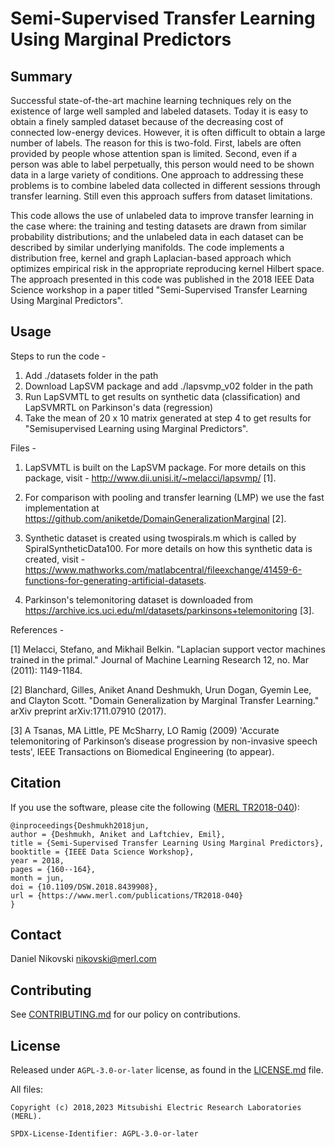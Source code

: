 <!--
Copyright (C) 2018,2023 Mitsubishi Electric Research Laboratories (MERL)

SPDX-License-Identifier: AGPL-3.0-or-later
-->
# Semi-Supervised Transfer Learning Using Marginal Predictors

## Summary

Successful state-of-the-art machine learning techniques rely on the existence of large well sampled and labeled datasets. Today it is easy to obtain a finely sampled dataset because of the decreasing cost of connected low-energy devices. However, it is often difficult to obtain a large number of labels. The reason for this is two-fold. First, labels are often provided by people whose attention span is limited. Second, even if a person was able to label perpetually, this person would need to be shown data in a large variety of conditions. One approach to addressing these problems is to combine labeled data collected in different sessions through transfer learning. Still even this approach suffers from dataset limitations.

This code allows the use of unlabeled data to improve transfer learning in the case where: the training and testing datasets are drawn from similar probability distributions; and the unlabeled data in each dataset can be described by similar underlying manifolds. The code implements a distribution free, kernel and graph Laplacian-based approach which optimizes empirical risk in the appropriate reproducing kernel Hilbert space. The approach presented in this code was published in the 2018 IEEE Data Science workshop in a paper titled "Semi-Supervised Transfer Learning Using Marginal Predictors".

## Usage

Steps to run the code -

1)    Add ./datasets folder in the path
2)    Download LapSVM package and add ./lapsvmp_v02 folder in the path
3)    Run LapSVMTL to get results on synthetic data (classification) and LapSVMRTL on Parkinson's data (regression)
4)    Take the mean of 20 x 10 matrix generated at step 4 to get results for "Semisupervised Learning using Marginal Predictors".

Files -
1)    LapSVMTL is built on the LapSVM package. For more details on this package, visit - http://www.dii.unisi.it/~melacci/lapsvmp/ [1].

2)    For comparison with pooling and transfer learning (LMP) we use the fast implementation at https://github.com/aniketde/DomainGeneralizationMarginal [2].

3)    Synthetic dataset is created using twospirals.m which is called by SpiralSyntheticData100. For more details on how this synthetic data is created, visit - https://www.mathworks.com/matlabcentral/fileexchange/41459-6-functions-for-generating-artificial-datasets.

4)    Parkinson's telemonitoring dataset is downloaded from https://archive.ics.uci.edu/ml/datasets/parkinsons+telemonitoring [3].

References -

[1] Melacci, Stefano, and Mikhail Belkin. "Laplacian support vector machines trained in the primal." Journal of Machine Learning Research 12, no. Mar (2011): 1149-1184.

[2] Blanchard, Gilles, Aniket Anand Deshmukh, Urun Dogan, Gyemin Lee, and Clayton Scott. "Domain Generalization by Marginal Transfer Learning." arXiv preprint arXiv:1711.07910 (2017).

[3] A Tsanas, MA Little, PE McSharry, LO Ramig (2009) 'Accurate telemonitoring of Parkinson’s disease progression by non-invasive speech tests', IEEE Transactions on Biomedical Engineering (to appear).

## Citation

If you use the software, please cite the following  ([MERL TR2018-040](https://merl.com/publications/TR2018-040)):

```
@inproceedings{Deshmukh2018jun,
author = {Deshmukh, Aniket and Laftchiev, Emil},
title = {Semi-Supervised Transfer Learning Using Marginal Predictors},
booktitle = {IEEE Data Science Workshop},
year = 2018,
pages = {160--164},
month = jun,
doi = {10.1109/DSW.2018.8439908},
url = {https://www.merl.com/publications/TR2018-040}
}
```

## Contact
Daniel Nikovski <nikovski@merl.com>

## Contributing

See [CONTRIBUTING.md](CONTRIBUTING.md) for our policy on contributions.

## License

Released under `AGPL-3.0-or-later` license, as found in the [LICENSE.md](LICENSE.md) file.

All files:

```
Copyright (c) 2018,2023 Mitsubishi Electric Research Laboratories (MERL).

SPDX-License-Identifier: AGPL-3.0-or-later
```
